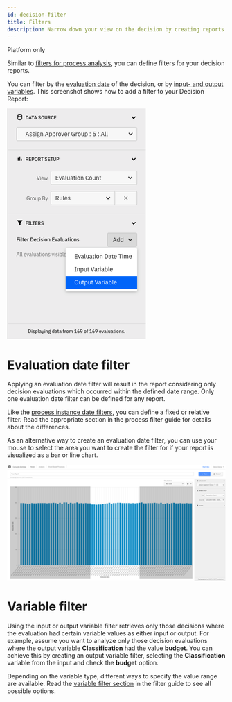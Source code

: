 ```yaml
---
id: decision-filter
title: Filters
description: Narrow down your view on the decision by creating reports based on a subset of all decision evaluations.
---
```


<span class="badge badge--platform">Platform only</span>

Similar to [filters for process analysis](../additional-features/filters.md), you can define filters for your decision reports.

You can filter by the [evaluation date](#evaluation-date-filter) of the decision, or by [input- and output variables](#variable-filter). This screenshot shows how to add a filter to your Decision Report:

![Decision Report with open filter list in Camunda Optimize](./img/report-with-filterlist-open.png)

# Evaluation date filter

Applying an evaluation date filter will result in the report considering only decision evaluations which occurred within the defined date range. Only one evaluation date filter can be defined for any report.

Like the [process instance date filters](../additional-features/filters.md#date-filters), you can define a fixed or relative filter. Read the appropriate section in the process filter guide for details about the differences.

As an alternative way to create an evaluation date filter, you can use your mouse to select the area you want to create the filter for if your report is visualized as a bar or line chart.

![Zooming into a section of the chart](./img/zoom-in.png)

# Variable filter

Using the input or output variable filter retrieves only those decisions where the evaluation had certain variable values as either input or output. For example, assume you want to analyze only those decision evaluations where the output variable **Classification** had the value **budget**. You can achieve this by creating an output variable filter, selecting the **Classification** variable from the input and check the **budget** option.

Depending on the variable type, different ways to specify the value range are available. Read the [variable filter section](../additional-features/filters.md#variable-filter) in the filter guide to see all possible options.